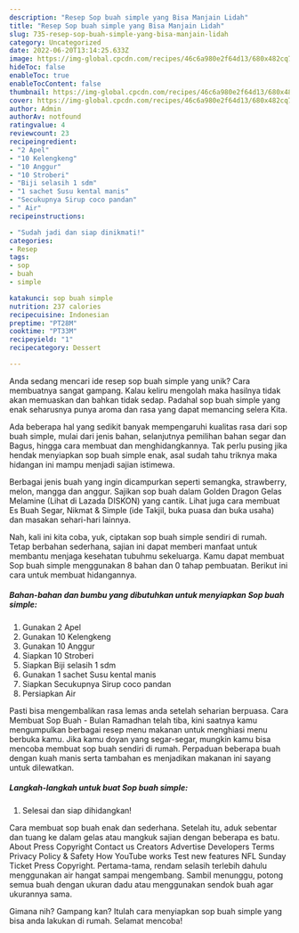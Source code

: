 ```yaml
---
description: "Resep Sop buah simple yang Bisa Manjain Lidah"
title: "Resep Sop buah simple yang Bisa Manjain Lidah"
slug: 735-resep-sop-buah-simple-yang-bisa-manjain-lidah
category: Uncategorized
date: 2022-06-20T13:14:25.633Z
image: https://img-global.cpcdn.com/recipes/46c6a980e2f64d13/680x482cq70/sop-buah-simple-foto-resep-utama.jpg
hideToc: false
enableToc: true
enableTocContent: false
thumbnail: https://img-global.cpcdn.com/recipes/46c6a980e2f64d13/680x482cq70/sop-buah-simple-foto-resep-utama.jpg
cover: https://img-global.cpcdn.com/recipes/46c6a980e2f64d13/680x482cq70/sop-buah-simple-foto-resep-utama.jpg
author: Admin
authorAv: notfound
ratingvalue: 4
reviewcount: 23
recipeingredient:
- "2 Apel"
- "10 Kelengkeng"
- "10 Anggur"
- "10 Stroberi"
- "Biji selasih 1 sdm"
- "1 sachet Susu kental manis"
- "Secukupnya Sirup coco pandan"
- " Air"
recipeinstructions:

- "Sudah jadi dan siap dinikmati!"
categories:
- Resep
tags:
- sop
- buah
- simple

katakunci: sop buah simple 
nutrition: 237 calories
recipecuisine: Indonesian
preptime: "PT28M"
cooktime: "PT33M"
recipeyield: "1"
recipecategory: Dessert

---
```





Anda sedang mencari ide resep sop buah simple yang unik? Cara membuatnya sangat gampang. Kalau keliru mengolah maka hasilnya tidak akan memuaskan dan bahkan tidak sedap. Padahal sop buah simple yang enak seharusnya punya aroma dan rasa yang dapat memancing selera Kita.





Ada beberapa hal yang sedikit banyak mempengaruhi kualitas rasa dari sop buah simple, mulai dari jenis bahan, selanjutnya pemilihan bahan segar dan Bagus, hingga cara membuat dan menghidangkannya. Tak perlu pusing jika hendak menyiapkan sop buah simple enak,      asal sudah tahu triknya maka hidangan ini mampu menjadi sajian istimewa.














Berbagai jenis buah yang ingin dicampurkan seperti semangka, strawberry, melon, mangga dan anggur. Sajikan sop buah dalam Golden Dragon Gelas Melamine (Lihat di Lazada DISKON) yang cantik. Lihat juga cara membuat Es Buah Segar, Nikmat &amp; Simple (ide Takjil, buka puasa dan buka usaha) dan masakan sehari-hari lainnya.






Nah, kali ini kita coba, yuk, ciptakan sop buah simple sendiri di rumah. Tetap berbahan sederhana, sajian ini dapat memberi manfaat untuk membantu menjaga kesehatan tubuhmu sekeluarga. Kamu dapat membuat Sop buah simple menggunakan 8 bahan dan 0 tahap pembuatan. Berikut ini cara untuk membuat hidangannya.

<!--inarticleads1-->

##### Bahan-bahan dan bumbu yang dibutuhkan untuk menyiapkan Sop buah simple:

1. Gunakan 2 Apel
1. Gunakan 10 Kelengkeng
1. Gunakan 10 Anggur
1. Siapkan 10 Stroberi
1. Siapkan Biji selasih 1 sdm
1. Gunakan 1 sachet Susu kental manis
1. Siapkan Secukupnya Sirup coco pandan
1. Persiapkan  Air


Pasti bisa mengembalikan rasa lemas anda setelah seharian berpuasa. Cara Membuat Sop Buah - Bulan Ramadhan telah tiba, kini saatnya kamu mengumpulkan berbagai resep menu makanan untuk menghiasi menu berbuka kamu. Jika kamu doyan yang segar-segar, mungkin kamu bisa mencoba membuat sop buah sendiri di rumah. Perpaduan beberapa buah dengan kuah manis serta tambahan es menjadikan makanan ini sayang untuk dilewatkan. 

<!--inarticleads2-->

##### Langkah-langkah untuk buat Sop buah simple:


1. Selesai dan siap dihidangkan!

Cara membuat sop buah enak dan sederhana. Setelah itu, aduk sebentar dan tuang ke dalam gelas atau mangkuk sajian dengan beberapa es batu. About Press Copyright Contact us Creators Advertise Developers Terms Privacy Policy &amp; Safety How YouTube works Test new features NFL Sunday Ticket Press Copyright. Pertama-tama, rendam selasih terlebih dahulu menggunakan air hangat sampai mengembang. Sambil menunggu, potong semua buah dengan ukuran dadu atau menggunakan sendok buah agar ukurannya sama. 

Gimana nih? Gampang kan? Itulah cara menyiapkan sop buah simple yang bisa anda lakukan di rumah. Selamat mencoba!
